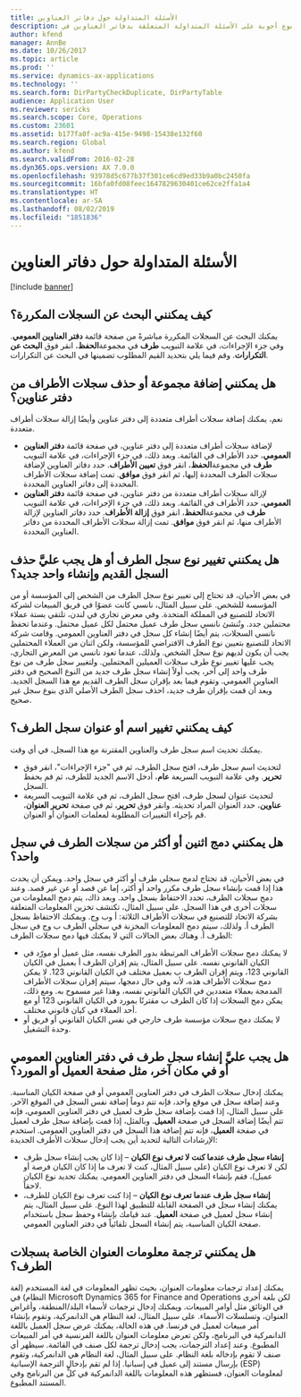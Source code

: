 ```yaml
---
title: الأسئلة المتداولة حول دفاتر العناوين
description: يوفر هذا الموضوع أجوبة على الأسئلة المتداولة المتعلقة بدفاتر العناوين في Microsoft Dynamics 365 for Finance and Operations.
author: kfend
manager: AnnBe
ms.date: 10/26/2017
ms.topic: article
ms.prod: ''
ms.service: dynamics-ax-applications
ms.technology: ''
ms.search.form: DirPartyCheckDuplicate, DirPartyTable
audience: Application User
ms.reviewer: sericks
ms.search.scope: Core, Operations
ms.custom: 23601
ms.assetid: b177fa0f-ac9a-415e-9498-15438e132f60
ms.search.region: Global
ms.author: kfend
ms.search.validFrom: 2016-02-28
ms.dyn365.ops.version: AX 7.0.0
ms.openlocfilehash: 93978d5c677b37f301ce6cd9ed33b9a0bc2450fa
ms.sourcegitcommit: 16bfa0fd08feec1647829630401ce62ce2ffa1a4
ms.translationtype: HT
ms.contentlocale: ar-SA
ms.lasthandoff: 08/02/2019
ms.locfileid: "1851836"
---
```

# <a name="address-books-faq"></a>الأسئلة المتداولة حول دفاتر العناوين

[!include [banner](../includes/banner.md)]

## <a name="how-do-i-check-for-duplicate-records"></a>كيف يمكنني البحث عن السجلات المكررة؟

يمكنك البحث عن السجلات المكررة مباشرةً من صفحة قائمة **دفتر العناوين العمومي**. وفي جزء الإجراءات، في علامة التبويب **طرف** في مجموعة**الحفظ**، انقر فوق **البحث عن التكرارات**. وقم فيما يلي بتحديد القيم المطلوب تضمينها في البحث عن التكرارات.

## <a name="can-i-bulk-add-or-delete-party-records-from-an-address-book"></a>هل يمكنني إضافة مجموعة أو حذف سجلات الأطراف من دفتر عناوين؟

نعم، يمكنك إضافة سجلات أطراف متعددة إلى دفتر عناوين وأيضًا إزالة سجلات أطراف متعددة.

- لإضافة سجلات أطراف متعددة إلى دفتر عناوين، في صفحة قائمة **دفتر العناوين العمومي**، حدد الأطراف في القائمة. وبعد ذلك، في جزء الإجراءات، في علامة التبويب **طرف** في مجموعة**الحفظ**، انقر فوق **تعيين الأطراف**. حدد دفاتر العناوين لإضافة سجلات الطرف المحددة إليها، ثم انقر فوق **موافق**. تمت إضافة سجلات الأطراف المحددة إلى دفاتر العناوين المحددة.
- لإزالة سجلات أطراف متعددة من دفتر عناوين، في صفحة قائمة **دفتر العناوين العمومي**، حدد الأطراف في القائمة. وبعد ذلك، في جزء الإجراءات، في علامة التبويب **طرف** في مجموعة**الحفظ**، انقر فوق **إزالة الأطراف**. حدد دفاتر العناوين لإزالة الأطراف منها، ثم انقر فوق **موافق**. تمت إزالة سجلات الأطراف المحددة من دفاتر العناوين المحددة.

## <a name="can-i-change-the-party-type-of-a-record-or-do-i-have-to-delete-the-old-record-and-create-a-new-one"></a>هل يمكنني تغيير نوع سجل الطرف أو هل يجب عليَّ حذف السجل القديم وإنشاء واحد جديد؟

في بعض الأحيان، قد تحتاج إلى تغيير نوع سجل الطرف من الشخص إلى المؤسسة أو من المؤسسة للشخص. على سبيل المثال، نانسي كانت عضوًا في فريق المبيعات لشركة الاتحاد للتصنيع في المملكة المتحدة. وفي معرض تجاري في لندن، تلتقي بستة عملاء محتملين جدد. وتُنشئ نانسي سجل طرف عميل محتمل لكل عميل محتمل. وعندما تحفظ نانسي السجلات، يتم أيضًا إنشاء كل سجل في دفتر العناوين العمومي. وقامت شركة الاتحاد للتصنيع بتعيين نوع الطرف الافتراضي للمؤسسة، ولكن اثنان من العملاء المحتملين يجب أن يكون لديهم نوع سجل الشخص. ولذلك، عندما تعود نانسي من المعرض التجاري، يجب عليها تغيير نوع طرف سجلات العميلين المحتملين. ولتغيير سجل طرف من نوع طرف واحد إلى آخر، يجب أولاً إنشاء سجل طرف جديد من النوع الصحيح في دفتر العناوين العمومي. وتقوم فيما بعد بإقران سجل الطرف القديم مع هذا السجل الجديد. وبعد أن قمت بإقران طرف جديد، احذف سجل الطرف الأصلي الذي بنوع سجل غير صحيح.

## <a name="how-do-i-change-the-name-or-address-of-a-party-record"></a>كيف يمكنني تغيير اسم أو عنوان سجل الطرف؟

يمكنك تحديث اسم سجل طرف والعناوين المقترنة مع هذا السجل، في أي وقت.

- لتحديث اسم سجل طرف، افتح سجل الطرف، ثم في "جزء الإجراءات"، انقر فوق **تحرير**. وفي علامة التبويب السريعة **عام**، أدخل الاسم الجديد للطرف، ثم قم بحفظ السجل.
- لتحديث عنوان لسجل طرف، افتح سجل الطرف، ثم في علامة التبويب السريعة **عناوين**، حدد العنوان المراد تحديثه. وانقر فوق **تحرير**، ثم في صفحة **تحرير العنوان**، قم بإجراء التغييرات المطلوبة لمعلمات العنوان أو العنوان.

## <a name="can-i-merge-two-or-more-party-records-into-one-record"></a>هل يمكنني دمج اثنين أو أكثر من سجلات الطرف في سجل واحد؟

في بعض الأحيان، قد تحتاج لدمج سجلي طرف أو أكثر في سجل واحد. ويمكن أن يحدث هذا إذا قمت بإنشاء سجل طرف مكرر واحد أو أكثر، إما عن قصد أو عن غير قصد. وعند دمج سجلات الطرف، تحدد الاحتفاظ بسجل واحد. وبعد ذاك، يتم دمج المعلومات من سجلات أخرى في هذا السجل. على سبيل المثال، تكتشف تخزين المعلومات المتعلقة بشركة الاتحاد للتصنيع في سجلات الأطراف الثلاثة: أ وب وج. ويمكنك الاحتفاظ بسجل الطرف أ. ولذلك، سيتم دمج المعلومات المخزنة في سجلي الطرف ب وج في سجل الطرف أ. وهناك بعض الحالات التي لا يمكنك فيها دمج سجلات الطرف:

- لا يمكنك دمج سجلات الأطراف المرتبطة بدور الطرف نفسه، مثل عميل أو مورّد في الكيان القانوني نفسه. ‏‫على سبيل المثال، يتم إقران الطرف أ بعميل في الكيان القانوني 123، ويتم إقران الطرف ب بعميل مختلف في الكيان القانوني 123. لا يمكن دمج سجلات الأطراف هذه، لأنه وفي حال دمجها، سيتم إقران سجلات الأطراف المدمجة بعملاء متعددين في الكيان القانوني نفسه، وهذا غير مسموح به.‬ ومع ذلك، يمكن دمج السجلات إذا كان الطرف ب مقترنًا بمورد في الكيان القانوني 123 أو مع أحد العملاء في كيان قانوني مختلف.
- لا يمكنك دمج سجلات مؤسسة طرف خارجي في نفس الكيان القانوني أو فريق أو وحدة التشغيل.

## <a name="should-i-create-a-party-record-in-the-global-address-book-or-in-another-place-such-as-the-customer-or-vendor-page"></a>هل يجب عليَّ إنشاء سجل طرف في دفتر العناوين العمومي أو في مكان آخر، مثل صفحة العميل أو المورد؟

يمكنك إدخال سجلات الطرف في دفتر العناوين العمومي أو في صفحة الكيان المناسبة. وعند إضافة سجل في موقع واحد، فإنه تتم دوماً إضافة نفس السجل في الموقع الآخر. على سبيل المثال، إذا قمت بإضافة سجل طرف لعميل في دفتر العناوين العمومي، فإنه تتم أيضًا إضافة السجل في صفحة **العميل**. وبالمثل، إذا قمت بإضافة سجل طرف لعميل في صفحة **العميل**، فإنه تتم إضافة هذا السجل في دفتر العناوين العمومي. استخدم الإرشادات التالية لتحديد أين يجب إدخال سجلات الأطرف الجديدة:

- **إنشاء سجل طرف عندما كنت لا تعرف نوع الكيان** – إذا كان يجب إنشاء سجل طرف لكن لا تعرف نوع الكيان (على سبيل المثال، كنت لا تعرف ما إذا كان الكيان فرصة أو عميل)، فقم بإنشاء السجل في دفتر العناوين العمومي. يمكنك تحديد نوع الكيان لاحقاً.
- **إنشاء سجل طرف عندما تعرف نوع الكيان** – إذا كنت تعرف نوع الكيان للطرف، يمكنك إنشاء سجل في الصفحة القابلة للتطبيق لهذا النوع. على سبيل المثال، يتم إنشاء سجل لعميل في صفحة **العميل**. عند قيامك بإنشاء وحفظ سجل باستخدام صفحة الكيان المناسبة، يتم إنشاء السجل تلقائياً في دفتر العناوين العمومي.

## <a name="can-i-translate-address-information-for-party-records"></a>هل يمكنني ترجمة معلومات العنوان الخاصة بسجلات الطرف؟

يمكنك إعداد ترجمات معلومات العنوان، بحيث تظهر المعلومات في لغة المستخدم (لغة النظام) في Microsoft Dynamics 365 for Finance and Operations لكن بلغة أخرى في الوثائق مثل أوامر المبيعات. ويمكنك إدخال ترجمات لأسماء البلد/المنطقة، وأغراض العنوان، وتسلسلات الأسماء. على سبيل المثال، لغة النظام هي الدانمركية، وتقوم بإنشاء أمر مبيعات لعميل في فرنسا. في هذه الحالة، يمكنك عرض سجل العميل باللغة الدانمركية في البرنامج، ولكن تعرض معلومات العنوان باللغة الفرنسية في أمر المبيعات المطبوع. وعند إعداد الترجمات، يجب إدخال ترجمة لكل صنف في القائمة. سيظهر أي صنف لا تقوم بإدخاله بلغة النظام. على سبيل المثال، لغة النظام هي الدانمركية، وتقوم بإرسال مستند إلى عميل في إسبانيا. إذا لم تقم بإدخال الترجمة الإسبانية (ESP) لمعلومات العنوان، فستظهر هذه المعلومات باللغة الدانمركية في كلٍّ من البرنامج وفي المستند المطبوع.
